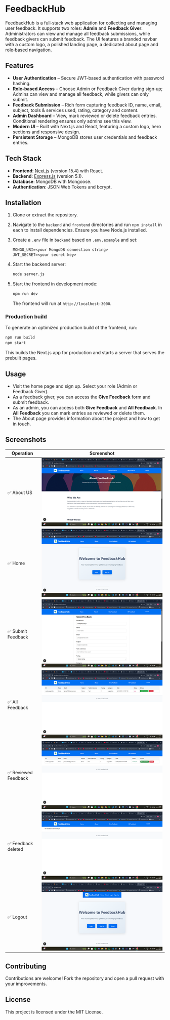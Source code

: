 # FeedbackHub

FeedbackHub is a full‑stack web application for collecting and managing user feedback. It supports two roles: **Admin** and **Feedback Giver**. Administrators can view and manage all feedback submissions, while feedback givers can submit feedback. The UI features a branded navbar with a custom logo, a polished landing page, a dedicated about page and role‑based navigation.

## Features

- **User Authentication** – Secure JWT-based authentication with password hashing.
- **Role‑based Access** – Choose Admin or Feedback Giver during sign‑up; Admins can view and manage all feedback, while givers can only submit.
- **Feedback Submission** – Rich form capturing feedback ID, name, email, subject, tools & services used, rating, category and content.
- **Admin Dashboard** – View, mark reviewed or delete feedback entries. Conditional rendering ensures only admins see this view.
- **Modern UI** – Built with Next.js and React, featuring a custom logo, hero sections and responsive design.
- **Persistent Storage** – MongoDB stores user credentials and feedback entries.

## Tech Stack

- **Frontend**: [Next.js](https://nextjs.org/) (version 15.4) with React.
- **Backend**: [Express.js](https://expressjs.com/) (version 5.1).
- **Database**: MongoDB with Mongoose.
- **Authentication**: JSON Web Tokens and bcrypt.

## Installation

1. Clone or extract the repository.
2. Navigate to the `backend` and `frontend` directories and run `npm install` in each to install dependencies. Ensure you have Node.js installed.
3. Create a `.env` file in `backend` based on `.env.example` and set:

   ```env
   MONGO_URI=<your MongoDB connection string>
   JWT_SECRET=<your secret key>
   ```

4. Start the backend server:

   ```bash
   node server.js
   ```

5. Start the frontend in development mode:

   ```bash
   npm run dev
   ```

   The frontend will run at `http://localhost:3000`.

### Production build

To generate an optimized production build of the frontend, run:

```bash
npm run build
npm start
```

This builds the Next.js app for production and starts a server that serves the prebuilt pages.

## Usage

- Visit the home page and sign up. Select your role (Admin or Feedback Giver).
- As a feedback giver, you can access the **Give Feedback** form and submit feedback.
- As an admin, you can access both **Give Feedback** and **All Feedback**. In **All Feedback** you can mark entries as reviewed or delete them.
- The About page provides information about the project and how to get in touch.

## Screenshots
| Operation                     | Screenshot                                |
|------------------------------|--------------------------------------------|
| ✅ About US        | ![Weather](Screenshots/Screenshot%20(65).png) |
| ✅ Home             | ![Weather](Screenshots/Screenshot%20(66).png) |
| ✅ Submit Feedback            | ![Error](Screenshots/Screenshot%20(67).png) |
| ✅ All Feedback          | ![Error](Screenshots/Screenshot%20(68).png) |
| ✅ Reviewed Feedback         | ![Error](Screenshots/Screenshot%20(69).png) |
| ✅ Feedback deleted              | ![Upload](Screenshots/Screenshot%20(70).png) |
| ✅ Logout           | ![Weather](Screenshots/Screenshot%20(64).png) |

## Contributing

Contributions are welcome! Fork the repository and open a pull request with your improvements.

## License

This project is licensed under the MIT License.